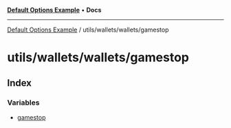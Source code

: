 [**Default Options Example**](../../../../README.md) • **Docs**

***

[Default Options Example](../../../../modules.md) / utils/wallets/wallets/gamestop

# utils/wallets/wallets/gamestop

## Index

### Variables

- [gamestop](variables/gamestop.md)
